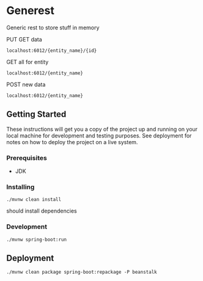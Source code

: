 # Generest

Generic rest to store stuff in memory

PUT GET data
```
localhost:6012/{entity_name}/{id}
```

GET all for entity
```
localhost:6012/{entity_name}
```
POST new data
```
localhost:6012/{entity_name}
```

## Getting Started

These instructions will get you a copy of the project up and running on your local machine for development and testing purposes. See deployment for notes on how to deploy the project on a live system.

### Prerequisites

- JDK

### Installing

```
./mvnw clean install
```
should install dependencies

### Development
```
./mvnw spring-boot:run
```

## Deployment

```
./mvnw clean package spring-boot:repackage -P beanstalk
```
